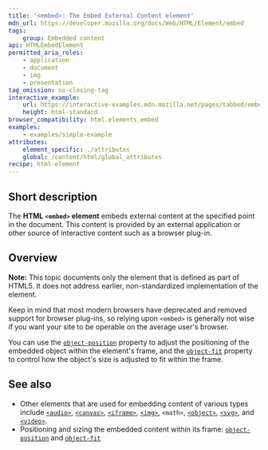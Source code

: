 ```yaml
---
title: '<embed>: The Embed External Content element'
mdn_url: https://developer.mozilla.org/docs/Web/HTML/Element/embed
tags:
    group: Embedded content
api: HTMLEmbedElement
permitted_aria_roles:
    - application
    - document
    - img
    - presentation
tag_omission: no-closing-tag
interactive_example:
    url: https://interactive-examples.mdn.mozilla.net/pages/tabbed/embed.html
    height: html-standard
browser_compatibility: html.elements.embed
examples:
    - examples/simple-example
attributes:
    element_specific: ./attributes
    global: /content/html/global_attributes
recipe: html-element
---
```


## Short description

The **HTML `<embed>` element** embeds external content at the specified
point in the document. This content is provided by an external
application or other source of interactive content such as a browser
plug-in.

## Overview

**Note:** This topic documents only the element that is defined as part
of HTML5. It does not address earlier, non-standardized implementation
of the element.

Keep in mind that most modern browsers have deprecated and removed
support for browser plug-ins, so relying upon `<embed>` is generally not
wise if you want your site to be operable on the average user\'s
browser.

You can use the
[`object-position`](/en-US/docs/Web/CSS/object-position)
property to adjust the positioning of the embedded object within the
element's frame, and the [`object-fit`](/en-US/docs/Web/CSS/object-fit)
property to control how the object\'s size is adjusted to fit within the
frame.

## See also

- Other elements that are used for embedding content of various types
  include
  [`<audio>`](/en-US/docs/Web/HTML/Element/audio),
  [`<canvas>`](/en-US/docs/Web/HTML/Element/canvas),
  [`<iframe>`](/en-US/docs/Web/HTML/Element/iframe),
  [`<img>`](/en-US/docs/Web/HTML/Element/img),
  `<math>`,
  [`<object>`](/en-US/docs/Web/HTML/Element/object),
  [`<svg>`](/en-US/docs/Web/SVG/Element/svg),
  and [`<video>`](/en-US/docs/Web/HTML/Element/video).
- Positioning and sizing the embedded content within its frame:
  [`object-position`](/en-US/docs/Web/CSS/object-position)
  and [`object-fit`](/en-US/docs/Web/CSS/object-fit)
